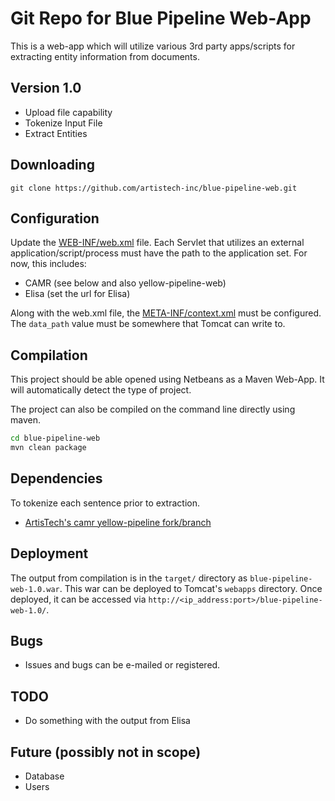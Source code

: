 # Git Repo for Blue Pipeline Web-App

This is a web-app which will utilize various 3rd party apps/scripts for extracting entity information from documents.

## Version 1.0

- Upload file capability
- Tokenize Input File
- Extract Entities

## Downloading

`git clone https://github.com/artistech-inc/blue-pipeline-web.git`

## Configuration

Update the [WEB-INF/web.xml](https://github.com/artistech-inc/blue-pipeline-web/blob/master/src/main/webapp/WEB-INF/web.xml) file. Each Servlet that utilizes an external application/script/process must have the path to the application set. For now, this includes:

- CAMR (see below and also yellow-pipeline-web)
- Elisa (set the url for Elisa)

Along with the web.xml file, the [META-INF/context.xml](https://github.com/artistech-inc/blue-pipeline-web/blob/master/src/main/webapp/META-INF/context.xml) must be configured. The `data_path` value must be somewhere that Tomcat can write to.

## Compilation

This project should be able opened using Netbeans as a Maven Web-App. It will automatically detect the type of project.

The project can also be compiled on the command line directly using maven.

```sh
cd blue-pipeline-web
mvn clean package
```
## Dependencies
To tokenize each sentence prior to extraction.

- [ArtisTech's camr yellow-pipeline fork/branch](https://github.com/artistech-inc/camr/tree/yellow-pipeline)

## Deployment

The output from compilation is in the `target/` directory as `blue-pipeline-web-1.0.war`. This war can be deployed to Tomcat's `webapps` directory. Once deployed, it can be accessed via `http://<ip_address:port>/blue-pipeline-web-1.0/`.

## Bugs

- Issues and bugs can be e-mailed or registered.

## TODO

- Do something with the output from Elisa

## Future (possibly not in scope)

- Database
- Users
